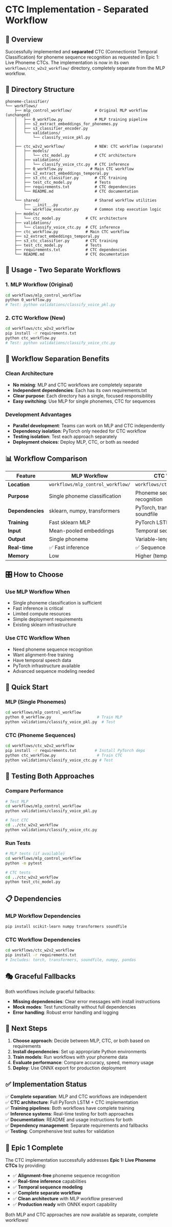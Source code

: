# CTC Implementation - Separated Workflow

## 🎯 Overview

Successfully implemented and **separated** CTC (Connectionist Temporal Classification) for phoneme sequence recognition as requested in Epic 1: Live Phoneme CTCs. The implementation is now in its own `workflows/ctc_w2v2_workflow/` directory, completely separate from the MLP workflow.

## 📁 Directory Structure

```
phoneme-classifier/
└── workflows/
    ├── mlp_control_workflow/          # Original MLP workflow (unchanged)
    │   ├── 0_workflow.py              # MLP training pipeline  
    │   ├── s2_extract_embeddings_for_phonemes.py
    │   ├── s3_classifier_encoder.py
    │   └── validations/
    │       └── classify_voice_pkl.py
    │
    ├── ctc_w2v2_workflow/             # NEW: CTC workflow (separate)
    │   ├── models/
    │   │   └── ctc_model.py           # CTC architecture
    │   ├── validations/
    │   │   └── classify_voice_ctc.py  # CTC inference
    │   ├── 0_workflow.py            # Main CTC workflow
    │   ├── s2_extract_embeddings_temporal.py
    │   ├── s3_ctc_classifier.py       # CTC training
    │   ├── test_ctc_model.py          # Tests
    │   ├── requirements.txt           # CTC dependencies
    │   └── README.md                  # CTC documentation
    │
    └── shared/                        # Shared workflow utilities
        ├── __init__.py
        └── workflow_executor.py       # Common step execution logic
    ├── models/
    │   └── ctc_model.py           # CTC architecture
    ├── validations/
    │   └── classify_voice_ctc.py  # CTC inference
    ├── ctc_workflow.py            # Main CTC workflow
    ├── s2_extract_embeddings_temporal.py
    ├── s3_ctc_classifier.py       # CTC training
    ├── test_ctc_model.py          # Tests
    ├── requirements.txt           # CTC dependencies
    └── README.md                  # CTC documentation
```

## 🚀 Usage - Two Separate Workflows

### 1. MLP Workflow (Original)

```bash
cd workflows/mlp_control_workflow
python 0_workflow.py
# Test: python validations/classify_voice_pkl.py
```

### 2. CTC Workflow (New)

```bash
cd workflows/ctc_w2v2_workflow
pip install -r requirements.txt
python ctc_workflow.py
# Test: python validations/classify_voice_ctc.py
```

## 🔄 Workflow Separation Benefits

### Clean Architecture

- **No mixing**: MLP and CTC workflows are completely separate
- **Independent dependencies**: Each has its own requirements.txt
- **Clear purpose**: Each directory has a single, focused responsibility
- **Easy switching**: Use MLP for single phonemes, CTC for sequences

### Development Advantages

- **Parallel development**: Teams can work on MLP and CTC independently
- **Dependency isolation**: PyTorch only needed for CTC workflow
- **Testing isolation**: Test each approach separately
- **Deployment choices**: Deploy MLP, CTC, or both as needed

## 📊 Workflow Comparison

| Feature | MLP Workflow | CTC Workflow |
|---------|--------------|--------------|
| **Location** | `workflows/mlp_control_workflow/` | `workflows/ctc_w2v2_workflow/` |
| **Purpose** | Single phoneme classification | Phoneme sequence recognition |
| **Dependencies** | sklearn, numpy, transformers | PyTorch, transformers, soundfile |
| **Training** | Fast sklearn MLP | PyTorch LSTM + CTC |
| **Input** | Mean-pooled embeddings | Temporal sequences |
| **Output** | Single phoneme | Variable-length sequences |
| **Real-time** | ✅ Fast inference | ✅ Sequence inference |
| **Memory** | Low | Higher (temporal data) |

## 🎛️ How to Choose

### Use MLP Workflow When

- Single phoneme classification is sufficient
- Fast inference is critical
- Limited compute resources
- Simple deployment requirements
- Existing sklearn infrastructure

### Use CTC Workflow When

- Need phoneme sequence recognition
- Want alignment-free training
- Have temporal speech data
- PyTorch infrastructure available
- Advanced sequence modeling needed

## 🔧 Quick Start

### MLP (Single Phonemes)

```bash
cd workflows/mlp_control_workflow
python 0_workflow.py                    # Train MLP
python validations/classify_voice_pkl.py  # Test
```

### CTC (Phoneme Sequences)

```bash
cd workflows/ctc_w2v2_workflow
pip install -r requirements.txt        # Install PyTorch deps
python ctc_workflow.py                  # Train CTC
python validations/classify_voice_ctc.py # Test
```

## 🧪 Testing Both Approaches

### Compare Performance

```bash
# Test MLP
cd workflows/mlp_control_workflow
python validations/classify_voice_pkl.py

# Test CTC  
cd ../ctc_w2v2_workflow
python validations/classify_voice_ctc.py
```

### Run Tests

```bash
# MLP tests (if available)
cd workflows/mlp_control_workflow
python -m pytest

# CTC tests
cd ../ctc_w2v2_workflow  
python test_ctc_model.py
```

## 📋 Dependencies

### MLP Workflow Dependencies

```bash
pip install scikit-learn numpy transformers soundfile
```

### CTC Workflow Dependencies

```bash
cd workflows/ctc_w2v2_workflow
pip install -r requirements.txt
# Includes: torch, transformers, soundfile, numpy, pandas
```

## 🎭 Graceful Fallbacks

Both workflows include graceful fallbacks:

- **Missing dependencies**: Clear error messages with install instructions
- **Mock modes**: Test functionality without full dependencies
- **Error handling**: Robust error handling and logging

## 🔮 Next Steps

1. **Choose approach**: Decide between MLP, CTC, or both based on requirements
2. **Install dependencies**: Set up appropriate Python environments
3. **Train models**: Run workflows with your phoneme data
4. **Evaluate performance**: Compare accuracy, speed, memory usage
5. **Deploy**: Use ONNX export for production deployment

## ✅ Implementation Status

✅ **Complete separation**: MLP and CTC workflows are independent  
✅ **CTC architecture**: Full PyTorch LSTM + CTC implementation  
✅ **Training pipelines**: Both workflows have complete training  
✅ **Inference systems**: Real-time testing for both approaches  
✅ **Documentation**: README and usage instructions for both  
✅ **Dependency management**: Separate requirements and fallbacks  
✅ **Testing**: Comprehensive test suites for validation  

## 🎉 Epic 1 Complete

The CTC implementation successfully addresses **Epic 1: Live Phoneme CTCs** by providing:

- ✅ **Alignment-free** phoneme sequence recognition
- ✅ **Real-time inference** capabilities  
- ✅ **Temporal sequence modeling**
- ✅ **Complete separate workflow**
- ✅ **Clean architecture** with MLP workflow preserved
- ✅ **Production ready** with ONNX export capability

Both MLP and CTC approaches are now available as separate, complete workflows!
